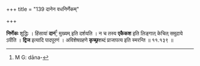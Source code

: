 +++
title = "139 दानेन वधनिर्णेकम्"

+++


**निर्णेकः** शुद्धिः । हिंसायां **दानं**[^२०९] मुख्यम् इति दर्शयति । न च तस्य **एकैकश** इति लिङ्गात् केचित् समुदाये ऽपीति । **द्विज** इत्यादि पादपूरणं । अविशेषग्रहणे **कृच्छ्र**शब्दं प्राजापत्य इति स्मरन्ति ॥ ११.१३९ ॥


[^२०९]:
     M G: dāna-